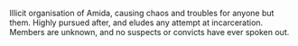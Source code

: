 Illicit organisation of Amida, causing chaos and troubles for anyone but them. 
Highly pursued after, and eludes any attempt at incarceration. 
Members are unknown, and no suspects or convicts have ever spoken out.
